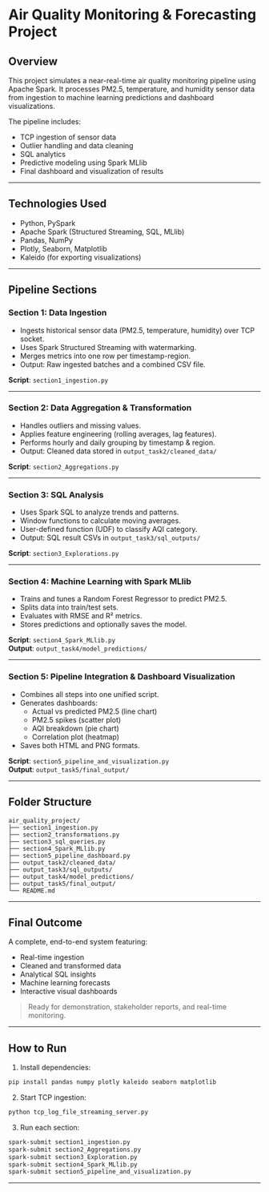 # Air Quality Monitoring & Forecasting Project

## Overview
This project simulates a near-real-time air quality monitoring pipeline using Apache Spark. It processes PM2.5, temperature, and humidity sensor data from ingestion to machine learning predictions and dashboard visualizations.

The pipeline includes:
- TCP ingestion of sensor data  
- Outlier handling and data cleaning  
- SQL analytics  
- Predictive modeling using Spark MLlib  
- Final dashboard and visualization of results

---

##  Technologies Used
- Python, PySpark
- Apache Spark (Structured Streaming, SQL, MLlib)
- Pandas, NumPy
- Plotly, Seaborn, Matplotlib
- Kaleido (for exporting visualizations)

---

##  Pipeline Sections

###  Section 1: Data Ingestion
- Ingests historical sensor data (PM2.5, temperature, humidity) over TCP socket.
- Uses Spark Structured Streaming with watermarking.
- Merges metrics into one row per timestamp-region.
- Output: Raw ingested batches and a combined CSV file.

**Script**: `section1_ingestion.py`

---

###  Section 2: Data Aggregation & Transformation
- Handles outliers and missing values.
- Applies feature engineering (rolling averages, lag features).
- Performs hourly and daily grouping by timestamp & region.
- Output: Cleaned data stored in `output_task2/cleaned_data/`

**Script**: `section2_Aggregations.py`

---

###  Section 3: SQL Analysis
- Uses Spark SQL to analyze trends and patterns.
- Window functions to calculate moving averages.
- User-defined function (UDF) to classify AQI category.
- Output: SQL result CSVs in `output_task3/sql_outputs/`

**Script**: `section3_Explorations.py`

---

###  Section 4: Machine Learning with Spark MLlib
- Trains and tunes a Random Forest Regressor to predict PM2.5.
- Splits data into train/test sets.
- Evaluates with RMSE and R² metrics.
- Stores predictions and optionally saves the model.

**Script**: `section4_Spark_MLlib.py`  
**Output**: `output_task4/model_predictions/`

---

###  Section 5: Pipeline Integration & Dashboard Visualization
- Combines all steps into one unified script.
- Generates dashboards:
  - Actual vs predicted PM2.5 (line chart)
  - PM2.5 spikes (scatter plot)
  - AQI breakdown (pie chart)
  - Correlation plot (heatmap)
- Saves both HTML and PNG formats.

**Script**: `section5_pipeline_and_visualization.py`  
**Output**: `output_task5/final_output/`

---

##  Folder Structure
```
air_quality_project/
├── section1_ingestion.py
├── section2_transformations.py
├── section3_sql_queries.py
├── section4_Spark_MLlib.py
├── section5_pipeline_dashboard.py
├── output_task2/cleaned_data/
├── output_task3/sql_outputs/
├── output_task4/model_predictions/
├── output_task5/final_output/
└── README.md
```

---

##  Final Outcome
A complete, end-to-end system featuring:
- Real-time ingestion
- Cleaned and transformed data
- Analytical SQL insights
- Machine learning forecasts
- Interactive visual dashboards

> Ready for demonstration, stakeholder reports, and real-time monitoring.

---

##  How to Run

1. Install dependencies:
```bash
pip install pandas numpy plotly kaleido seaborn matplotlib
```

2. Start TCP ingestion:
```bash
python tcp_log_file_streaming_server.py
```

3. Run each section:
```bash
spark-submit section1_ingestion.py
spark-submit section2_Aggregations.py
spark-submit section3_Exploration.py
spark-submit section4_Spark_MLlib.py
spark-submit section5_pipeline_and_visualization.py
```

---

